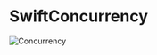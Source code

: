 # SwiftConcurrency

![Concurrency](https://github.com/GaneshRajuGalla/SwiftConcurrency/assets/61533653/80cdc42b-e00d-4b39-b20b-36cfeee8e192)
